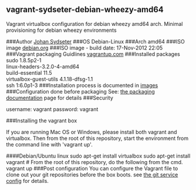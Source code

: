 ## vagrant-sydseter-debian-wheezy-amd64

Vagrant virtualbox configuration for debian wheezy amd64 arch.
Minimal provisioning for debian wheezy environments

###Author
[Johan Sydseter](http://www.sydseter.com)
###OS
Debian-Linux
###Arch
amd64
###ISO image
[debian.org](http://cdimage.debian.org/cdimage/wheezy_di_beta4/amd64/iso-cd/debian-wheezy-DI-b4-amd64-CD-1.iso "Debian-Wheezy amd64 ISO image")
###ISO image - build date:
17-Nov-2012 22:05
###Vagrant packaging Guidlines
[vagrantup.com](http://vagrantup.com/v1/docs/base_boxes.html "Vagrant packaging guidelines")
###Installed packages
sudo 1.8.5p2-1<br>
linux-headers-3.2.0-4-amd64<br>
build-essential 11.5<br>
virtualbox-guest-utils 4.1.18-dfsg-1.1<br>
ssh 1:6.0p1-3
###Installation process
is documented in [images](vagrant-sydseter-debian-wheezy-amd64/blob/master/doc/images)
###Configuration done before packaging
See: [the packaging documentation](vagrant-sydseter-debian-wheezy-amd64/blob/master/doc/README.md) page for details 
###Security

username: vagrant
password: vagrant

###Installing the vagrant box

If you are running Mac OS or Windows, please install both vagrant and virtualbox.
Then from the root of this repository, start the environment from the 
command line with 'vagrant up'.

####Debian/Ubuntu linux
    sudo apt-get install virtualbox
    sudo apt-get install vagrant
    # From the root of this repository, do the following from the cmd.
    vagrant up
###Post configuration
You can configure the Vagrant file to clone out your git repositories before the
box boots. see [the git service config](vagrant-sydseter-debian-wheezy-amd64/blob/master/etc/git.yml) for details.
